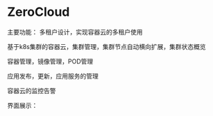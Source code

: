 # ZeroCloud

主要功能：
多租户设计，实现容器云的多租户使用

基于k8s集群的容器云，集群管理，集群节点自动横向扩展，集群状态概览

容器管理，镜像管理，POD管理

应用发布，更新，应用服务的管理

容器云的监控告警

界面展示：

